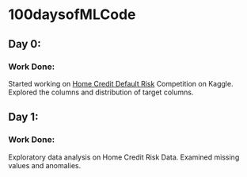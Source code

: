 # 100daysofMLCode

## Day 0: 
### Work Done: 
Started working on <a href=https://www.kaggle.com/c/home-credit-default-risk/>Home Credit Default Risk</a> Competition on Kaggle. Explored the columns and distribution of target columns.

## Day 1: 
### Work Done: 
Exploratory data analysis on Home Credit Risk Data. Examined missing values and anomalies.

